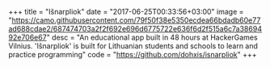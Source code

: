 +++
title = "Išnarpliok"
date = "2017-06-25T00:33:56+03:00"
image = "https://camo.githubusercontent.com/79f50f38e5350ecdea66bdadb60e77ad688cdae2/687474703a2f2f692e696d6775722e636f6d2f515a6c7a3869492e706e67"
desc = "An educational app built in 48 hours at HackerGames Vilnius. 'Išnarpliok' is built for Lithuanian students and schools to learn and practice programming"
code = "https://github.com/dohxis/isnarpliok"
+++
